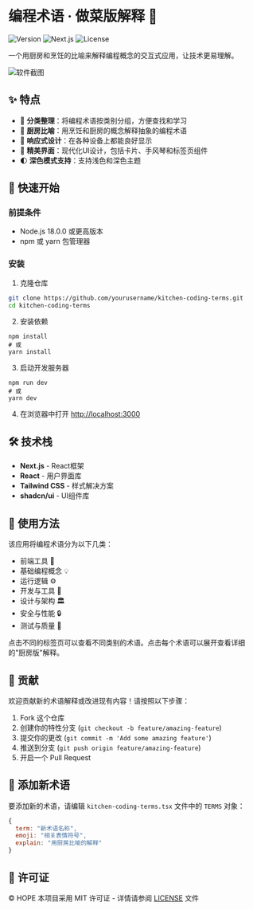 # 编程术语 · 做菜版解释 🍳

![Version](https://img.shields.io/badge/version-1.0.0-orange)
![Next.js](https://img.shields.io/badge/Next.js-14-black)
![License](https://img.shields.io/badge/license-MIT-blue)

一个用厨房和烹饪的比喻来解释编程概念的交互式应用，让技术更易理解。

![软件截图](https://www.pnglog.com/zStw1S.png)

## ✨ 特点

- 🧩 **分类整理**：将编程术语按类别分组，方便查找和学习
- 🍳 **厨房比喻**：用烹饪和厨房的概念解释抽象的编程术语
- 📱 **响应式设计**：在各种设备上都能良好显示
- 🎨 **精美界面**：现代化UI设计，包括卡片、手风琴和标签页组件
- 🌓 **深色模式支持**：支持浅色和深色主题

## 🚀 快速开始

### 前提条件

- Node.js 18.0.0 或更高版本
- npm 或 yarn 包管理器

### 安装

1. 克隆仓库

```bash
git clone https://github.com/yourusername/kitchen-coding-terms.git
cd kitchen-coding-terms

```

2. 安装依赖


```shellscript
npm install
# 或
yarn install
```

3. 启动开发服务器


```shellscript
npm run dev
# 或
yarn dev
```

4. 在浏览器中打开 [http://localhost:3000](http://localhost:3000)


## 🛠️ 技术栈

- **Next.js** - React框架
- **React** - 用户界面库
- **Tailwind CSS** - 样式解决方案
- **shadcn/ui** - UI组件库


## 📖 使用方法

该应用将编程术语分为以下几类：

- 前端工具 🧰
- 基础编程概念 💡
- 运行逻辑 ⚙️
- 开发与工具 🔧
- 设计与架构 🏛️
- 安全与性能 🔒
- 测试与质量 🧪


点击不同的标签页可以查看不同类别的术语。点击每个术语可以展开查看详细的"厨房版"解释。

## 🤝 贡献

欢迎贡献新的术语解释或改进现有内容！请按照以下步骤：

1. Fork 这个仓库
2. 创建你的特性分支 (`git checkout -b feature/amazing-feature`)
3. 提交你的更改 (`git commit -m 'Add some amazing feature'`)
4. 推送到分支 (`git push origin feature/amazing-feature`)
5. 开启一个 Pull Request


## 📝 添加新术语

要添加新的术语，请编辑 `kitchen-coding-terms.tsx` 文件中的 `TERMS` 对象：

```javascript
{
  term: "新术语名称",
  emoji: "相关表情符号",
  explain: "用厨房比喻的解释"
}
```

## 📄 许可证

© HOPE
本项目采用 MIT 许可证 - 详情请参阅 [LICENSE](LICENSE) 文件

